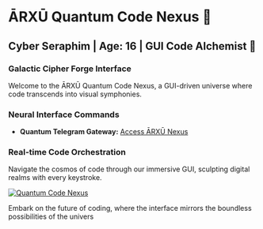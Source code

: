 # ĀRXŪ Quantum Code Nexus 🌌

## Cyber Seraphim | Age: 16 | GUI Code Alchemist 🚀

### Galactic Cipher Forge Interface
Welcome to the ĀRXŪ Quantum Code Nexus, a GUI-driven universe where code transcends into visual symphonies.

### Neural Interface Commands
- **Quantum Telegram Gateway:** [Access ĀRXŪ Nexus](https://t.me/A0R3A)

### Real-time Code Orchestration
Navigate the cosmos of code through our immersive GUI, sculpting digital realms with every keystroke.

[![Quantum Code Nexus](https://www.istockphoto.com/vector/hud-virtual-futuristic-elements-set-vector-gm992879690-268987718)](https://github.com/Arxuishere)

Embark on the future of coding, where the interface mirrors the boundless possibilities of the univers
